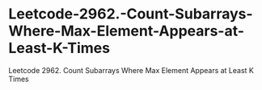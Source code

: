 # Leetcode-2962.-Count-Subarrays-Where-Max-Element-Appears-at-Least-K-Times
Leetcode 2962. Count Subarrays Where Max Element Appears at Least K Times
